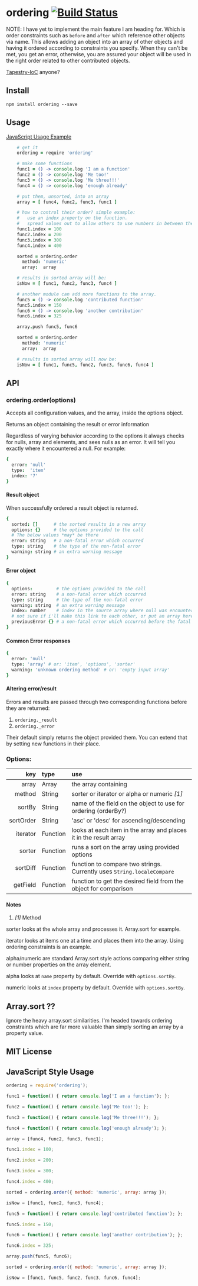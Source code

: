 # ordering [![Build Status](https://travis-ci.org/elidoran/ordering.svg?branch=master)](https://travis-ci.org/elidoran/ordering)

NOTE:
I have yet to implement the main feature I am heading for. Which is order
constraints such as `before` and `after` which reference other objects via name.
This allows adding an object into an array of other objects and having it ordered
according to constraints you specify. When they can't be met, you get an error,
otherwise, you are assured your object will be used in the right order related
to other contributed objects.

[Tapestry-IoC](https://tapestry.apache.org/tapestry-ioc-configuration.html#TapestryIoCConfiguration-Ordered_List) anyone?

## Install

    npm install ordering --save


## Usage

[JavaScript Usage Example](#javascript-style-usage)

```coffeescript
    # get it
    ordering = require 'ordering'

    # make some functions
    func1 = () -> console.log 'I am a function'
    func2 = () -> console.log 'Me too!'
    func3 = () -> console.log 'Me three!!!'
    func4 = () -> console.log 'enough already'

    # put them, unsorted, into an array
    array = [ func4, func2, func3, func1 ]

    # how to control their order? simple example:
    #   use an index property on the function.
    #   spread values out to allow others to use numbers in between them
    func1.index = 100
    func2.index = 200
    func3.index = 300
    func4.index = 400

    sorted = ordering.order
      method: 'numeric'
      array:  array

    # results in sorted array will be:
    isNow = [ func1, func2, func3, func4 ]

    # another module can add more functions to the array.
    func5 = () -> console.log 'contributed function'
    func5.index = 150
    func6 = () -> console.log 'another contribution'
    func6.index = 325

    array.push func5, func6

    sorted = ordering.order
      method: 'numeric'
      array:  array

    # results in sorted array will now be:
    isNow = [ func1, func5, func2, func3, func6, func4 ]
```

## API

### ordering.order(options)

Accepts all configuration values, and the array, inside the options object.

Returns an object containing the result or error information

Regardless of varying behavior according to the options it always checks for
nulls, array and elements, and sees nulls as an error. It will tell you exactly
where it encountered a null. For example:

```coffeescript
{
  error: 'null'
  type:  'item'
  index: '7'
}
```

#### Result object

When successfully ordered a result object is returned.

```coffeescript
{
  sorted: []      # the sorted results in a new array
  options: {}     # the options provided to the call
  # The below values *may* be there
  error: string   # a non-fatal error which occurred
  type: string    # the type of the non-fatal error
  warning: string # an extra warning message
}
```

#### Error object

```coffeescript
{
  options:         # the options provided to the call
  error: string    # a non-fatal error which occurred
  type: string     # the type of the non-fatal error
  warning: string  # an extra warning message
  index: number    # index in the source array where null was encountered
  # not sure if i'll make this link to each other, or put an array here...
  previousError {} # a non-fatal error which occurred before the fatal one
}
```

#### Common Error responses

```coffeescript
{
  error: 'null'
  type: 'array' # or: 'item', 'options', 'sorter'
  warning: 'unknown ordering method' # or: 'empty input array'
}
```

#### Altering error/result

Errors and results are passed through two corresponding functions before they are
returned:

1. `ordering._result`
2. `ordering._error`

Their default simply returns the object provided them. You can extend that by
setting new functions in their place.

### Options:

key       |  type    | use
---------:|:---------|:----------
array     | Array    | the array containing
method    | String   | sorter or iterator or alpha or numeric *[1]*
sortBy    | String   | name of the field on the object to use for ordering (orderBy?)
sortOrder | String   | 'asc' or 'desc' for ascending/descending
iterator  | Function | looks at each item in the array and places it in the result array
sorter    | Function | runs a sort on the array using provided options
sortDiff  | Function | function to compare two strings. Currently uses `String.localeCompare`
getField  | Function | function to get the desired field from the object for comparison


#### Notes

1. *[1]* Method

sorter looks at the whole array and processes it. Array.sort for example.

iterator looks at items one at a time and places them into the array. Using
ordering constraints is an example.

alpha/numeric are standard Array.sort style actions comparing either string or
number properties on the array element.

alpha looks at `name` property by default. Override with `options.sortBy`.

numeric looks at `index` property by default. Override with `options.sortBy`.



## Array.sort ??

Ignore the heavy array.sort similarities. I'm headed towards ordering constraints
which are far more valuable than simply sorting an array by a property value.


## MIT License


## JavaScript Style Usage

```javascript
ordering = require('ordering');

func1 = function() { return console.log('I am a function'); };

func2 = function() { return console.log('Me too!'); };

func3 = function() { return console.log('Me three!!!'); };

func4 = function() { return console.log('enough already'); };

array = [func4, func2, func3, func1];

func1.index = 100;

func2.index = 200;

func3.index = 300;

func4.index = 400;

sorted = ordering.order({ method: 'numeric', array: array });

isNow = [func1, func2, func3, func4];

func5 = function() { return console.log('contributed function'); };

func5.index = 150;

func6 = function() { return console.log('another contribution'); };

func6.index = 325;

array.push(func5, func6);

sorted = ordering.order({ method: 'numeric', array: array });

isNow = [func1, func5, func2, func3, func6, func4];

```
